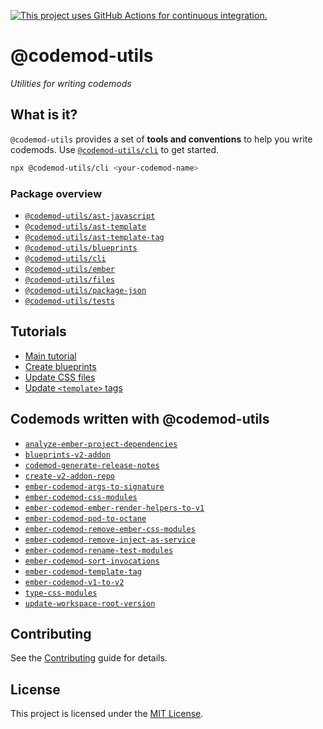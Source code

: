 [![This project uses GitHub Actions for continuous integration.](https://github.com/ijlee2/codemod-utils/actions/workflows/ci.yml/badge.svg)](https://github.com/ijlee2/codemod-utils/actions/workflows/ci.yml)

# @codemod-utils

_Utilities for writing codemods_


## What is it?

`@codemod-utils` provides a set of **tools and conventions** to help you write codemods. Use [`@codemod-utils/cli`](/packages/cli/README.md) to get started.

```sh
npx @codemod-utils/cli <your-codemod-name>
```


### Package overview

- [`@codemod-utils/ast-javascript`](./packages/ast/javascript/README.md)
- [`@codemod-utils/ast-template`](./packages/ast/template/README.md)
- [`@codemod-utils/ast-template-tag`](./packages/ast/template-tag/README.md)
- [`@codemod-utils/blueprints`](./packages/blueprints/README.md)
- [`@codemod-utils/cli`](./packages/cli/README.md)
- [`@codemod-utils/ember`](./packages/ember/README.md)
- [`@codemod-utils/files`](./packages/files/README.md)
- [`@codemod-utils/package-json`](./packages/package-json/README.md)
- [`@codemod-utils/tests`](./packages/tests/README.md)


## Tutorials

- [Main tutorial](./tutorials/main-tutorial/00-introduction.md)
- [Create blueprints](./tutorials/create-blueprints/00-introduction.md)
- [Update CSS files](./tutorials/update-css-files/00-introduction.md)
- [Update `<template>` tags](./tutorials/update-template-tags/00-introduction.md)


## Codemods written with @codemod-utils

- [`analyze-ember-project-dependencies`](https://github.com/ijlee2/embroider-toolbox/tree/main/packages/analyze-ember-project-dependencies)
- [`blueprints-v2-addon`](https://github.com/ijlee2/embroider-toolbox/tree/main/packages/blueprints-v2-addon)
- [`codemod-generate-release-notes`](https://github.com/Ajanth/codemod-generate-release-notes)
- [`create-v2-addon-repo`](https://github.com/ijlee2/embroider-toolbox/tree/main/packages/create-v2-addon-repo)
- [`ember-codemod-args-to-signature`](https://github.com/ijlee2/ember-codemod-args-to-signature)
- [`ember-codemod-css-modules`](https://github.com/simplepractice/ember-codemod-css-modules)
- [`ember-codemod-ember-render-helpers-to-v1`](https://github.com/buschtoens/ember-render-helpers/tree/master/packages/ember-codemod-ember-render-helpers-to-v1)
- [`ember-codemod-pod-to-octane`](https://github.com/ijlee2/ember-codemod-pod-to-octane)
- [`ember-codemod-remove-ember-css-modules`](https://github.com/ijlee2/embroider-css-modules/tree/main/packages/ember-codemod-remove-ember-css-modules)
- [`ember-codemod-remove-inject-as-service`](https://github.com/ijlee2/ember-codemod-remove-inject-as-service)
- [`ember-codemod-rename-test-modules`](https://github.com/ijlee2/ember-codemod-rename-test-modules)
- [`ember-codemod-sort-invocations`](https://github.com/ijlee2/ember-codemod-sort-invocations)
- [`ember-codemod-template-tag`](https://github.com/IgnaceMaes/ember-codemod-template-tag)
- [`ember-codemod-v1-to-v2`](https://github.com/ijlee2/ember-codemod-v1-to-v2)
- [`type-css-modules`](https://github.com/ijlee2/embroider-css-modules/tree/main/packages/type-css-modules)
- [`update-workspace-root-version`](https://github.com/ijlee2/update-workspace-root-version)


## Contributing

See the [Contributing](CONTRIBUTING.md) guide for details.


## License

This project is licensed under the [MIT License](LICENSE.md).
